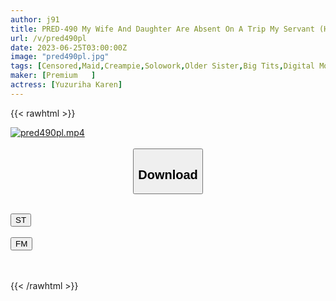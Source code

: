 ```yaml
---
author: j91
title: PRED-490 My Wife And Daughter Are Absent On A Trip My Servant (Husband) Karen Yuzuriha Receives Excessive Service From A Caring Busty Maid Who Is Drooling, Gutchori, And Straddling Berokisu
url: /v/pred490pl
date: 2023-06-25T03:00:00Z
image: "pred490pl.jpg"
tags: [Censored,Maid,Creampie,Solowork,Older Sister,Big Tits,Digital Mosaic,Kiss	 ]
maker: [Premium   ]
actress: [Yuzuriha Karen]
---
```



{{< rawhtml >}}

<div class="video" data-videoid="pVPQqRk0GqFrZdx">
    <a href="javascript:;">
        <img src="/v/pred490pl/pred490pl.jpg" width="WIDTH" height="HEIGHT" alt="pred490pl.mp4" loading="lazy">
    </a>
</div>

<script type="text/javascript" src="https://j91.asia/asset/on-demand-st.js"></script>

<br>
  <link rel="stylesheet" href="https://j91.asia/asset/bs5.css">
  
  <center>
  <button class="btn btn-primary" type="button" data-bs-toggle="collapse" data-bs-target=".multi-collapse" aria-expanded="false" aria-controls="multiCollapseExample1 multiCollapseExample2"><h2>Download</h2></button></center>
</p>
<div class="row">
  <div class="col">
    <div class="collapse multi-collapse" id="multiCollapseExample1">
      <div class="card card-body">
	      	      <br>
<div class="buttons">  
<a href="https://streamtape.to/v/pVPQqRk0GqFrZdx" target="_blank"><button class="btn-hover color-3"><i class="fa fa-download"></i> ST</button></a></div>
    </div>
  </div>
</div>
  <div class="col">
    <div class="collapse multi-collapse" id="multiCollapseExample2">
      <div class="card card-body">
	      <br>
<div class="buttons">
    <a href="https://filemoon.sx/d/oq7li5pktjq8" target="_blank"><button class="btn-hover color-8"><i class="fa fa-download"></i> FM</button></a></div>
<br><br>
      </div>
    </div>
  </div>
</div>

{{< /rawhtml >}}